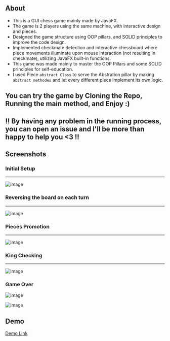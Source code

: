 ## About
- This is a GUI chess game mainly made by JavaFX.
- The game is 2 players using the same machine, with interactive design and pieces.
- Designed the game structure using OOP pillars, and SOLID principles to improve the code design.
- Implemented checkmate detection and interactive chessboard where piece movements illuminate upon mouse
  interaction (not resulting in checkmate), utilizing JavaFX built-in functions.
- This game was made mainly to master the OOP Pillars and some SOLID principles for self-education.
- I used Piece `abstract Class` to serve the Abstration pillar by making `abstract methodes` and let every different piece implement its own logic.

**You can try the game by Cloning the Repo, Running the main method, and Enjoy :)**
---
**!! By having any problem in the running process, you can open an issue and I'll be more than happy to help you <3 !!**
---
## Screenshots
### **Initial Setup**
---
![image](https://github.com/user-attachments/assets/07e6c963-df4c-4e8e-9005-0d9119f5cb81)




### **Reversing the board on each turn**
---
![image](https://github.com/user-attachments/assets/eff9b2f5-3b07-4392-946b-b99fa159cec6)




### **Pieces Promotion**
---
![image](https://github.com/user-attachments/assets/074cad7e-3be0-4f41-a1f0-efe6acc492d8)



### **King Checking**
---
![image](https://github.com/user-attachments/assets/ff52ca77-bb77-47db-9339-a1f43e6a31db)




### **Game Over**
![image](https://github.com/user-attachments/assets/84b716d3-9b8f-416f-800c-b84a51608884)


![image](https://github.com/user-attachments/assets/fca85176-e24b-425f-89ed-e171e3c4ab8b)


## Demo
[Demo Link](https://drive.google.com/file/d/18KJpia0zjZVwA6tPrwir1D8KDH2K3oi2/view?usp=sharing)

